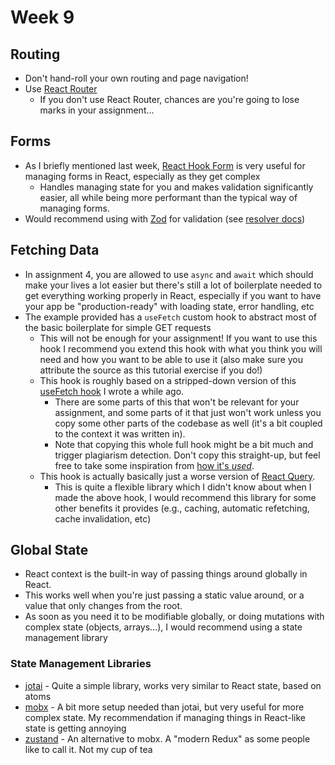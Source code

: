 # Week 9

## Routing

- Don't hand-roll your own routing and page navigation!
- Use [React Router](https://reactrouter.com/en/main)
  - If you don't use React Router, chances are you're going to lose marks in your assignment...

## Forms

- As I briefly mentioned last week, [React Hook Form](https://react-hook-form.com/) is very useful for managing forms in React, especially as they get complex
  - Handles managing state for you and makes validation significantly easier, all while being more performant than the typical way of managing forms.
- Would recommend using with [Zod](https://zod.dev/) for validation (see [resolver docs](https://react-hook-form.com/docs/useform#resolver))

## Fetching Data

- In assignment 4, you are allowed to use `async` and `await` which should make your lives a lot easier but there's still a lot of boilerplate needed to get everything working properly in React, especially if you want to have your app be "production-ready" with loading state, error handling, etc
- The example provided has a `useFetch` custom hook to abstract most of the basic boilerplate for simple GET requests
  - This will not be enough for your assignment! If you want to use this hook I recommend you extend this hook with what you think you will need and how you want to be able to use it (also make sure you attribute the source as this tutorial exercise if you do!)
  - This hook is roughly based on a stripped-down version of this [useFetch hook](https://github.com/csesoc/chaos/blob/main/frontend/src/hooks/useFetch.ts) I wrote a while ago.
    - There are some parts of this that won't be relevant for your assignment, and some parts of it that just won't work unless you copy some other parts of the codebase as well (it's a bit coupled to the context it was written in).
    - Note that copying this whole full hook might be a bit much and trigger plagiarism detection. Don't copy this straight-up, but feel free to take some inspiration from [how it's _used_](https://github.com/csesoc/chaos/blob/e0f1f53c3824aef34e612857066d5b32f69d4a84/frontend/src/pages/admin/review/finalise_candidates/index.tsx#L50-L84).
  - This hook is actually basically just a worse version of [React Query](https://tanstack.com/query/v3/).
    - This is quite a flexible library which I didn't know about when I made the above hook, I would recommend this library for some other benefits it provides (e.g., caching, automatic refetching, cache invalidation, etc)

## Global State

- React context is the built-in way of passing things around globally in React.
- This works well when you're just passing a static value around, or a value that only changes from the root.
- As soon as you need it to be modifiable globally, or doing mutations with complex state (objects, arrays...), I would recommend using a state management library

### State Management Libraries

- [jotai](https://jotai.org/) - Quite a simple library, works very similar to React state, based on atoms
- [mobx](https://mobx.js.org/) - A bit more setup needed than jotai, but very useful for more complex state. My recommendation if managing things in React-like state is getting annoying
- [zustand](https://zustand-demo.pmnd.rs/) - An alternative to mobx. A "modern Redux" as some people like to call it. Not my cup of tea
